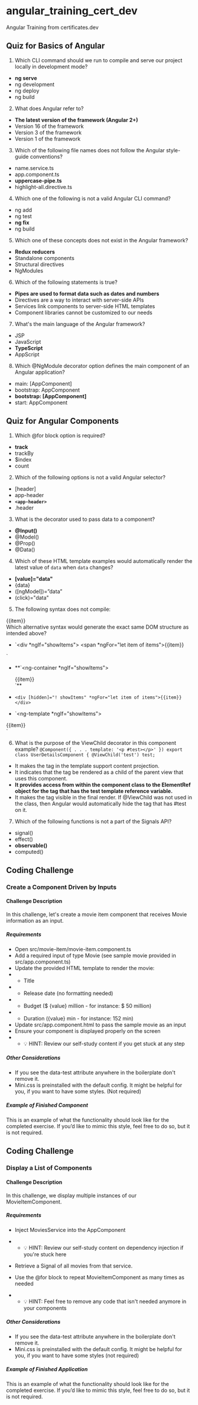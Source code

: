 # angular_training_cert_dev
 Angular Training from certificates.dev

## Quiz for Basics of Angular

1. Which CLI command should we run to compile and serve our project locally in development mode?

- **ng serve**
- ng development
- ng deploy
- ng build

2. What does Angular refer to?

- **The latest version of the framework (Angular 2+)**
- Version 16 of the framework
- Version 3 of the framework
- Version 1 of the framework

3. Which of the following file names does not follow the Angular style-guide conventions?

- name.service.ts
- app.component.ts
- **uppercase-pipe.ts**
- highlight-all.directive.ts

4. Which one of the following is not a valid Angular CLI command?

- ng add
- ng test
- **ng fix**
- ng build

5. Which one of these concepts does not exist in the Angular framework?

- **Redux reducers**
- Standalone components
- Structural directives
- NgModules

6. Which of the following statements is true?

- **Pipes are used to format data such as dates and numbers**
- Directives are a way to interact with server-side APIs
- Services link components to server-side HTML templates
- Component libraries cannot be customized to our needs

7. What's the main language of the Angular framework?

- JSP
- JavaScript
- **TypeScript**
- AppScript

8. Which @NgModule decorator option defines the main component of an Angular application?

- main: [AppComponent]
- bootstrap: AppComponent
- **bootstrap: [AppComponent]**
- start: AppComponent

## Quiz for Angular Components
1. Which @for block option is required?

- **track**
- trackBy
- $index
- count

2. Which of the following options is not a valid Angular selector?

- [header]
- app-header
- **`<app-header>`**
- .header

3. What is the decorator used to pass data to a component?

- **@Input()**
- @Model()
- @Prop()
- @Data()

4. Which of these HTML template examples would automatically render the latest value of `data` when `data` changes?

- **[value]="data"**
- {data}
- ([ngModel])=”data”
- (click)="data"

5. The following syntax does not compile:
<div *ngIf="showItems" *ngFor="let item of items">{{item}}</div>
Which alternative syntax would generate the exact same DOM structure as intended above?

- `<div *ngIf="showItems">
     <span *ngFor="let item of items">{{item}}</span>
</div>`


- **`<ng-container *ngIf="showItems">

    <div *ngFor="let item of items">{{item}}</div>
    </ng-container>`**


- `<div [hidden]="! showItems" *ngFor="let item of items">{{item}}</div>`


- `<ng-template *ngIf="showItems">

<div *ngFor="let item of items">{{item}}</div>
</ng-template>`


6. What is the purpose of the ViewChild decorator in this component example?
`@Component({
 . . .
 template: '<p #test></p>'
})
export class UserDetailsComponent {
 @ViewChild('test') test;`


- It makes the tag in the template support content projection.
- It indicates that the tag be rendered as a child of the parent view that uses this component.
- **It provides access from within the component class to the ElementRef object for the tag that has the test template reference variable.**
- It makes the tag visible in the final render. If @ViewChild was not used in the class, then Angular would automatically hide the tag that has #test on it.


7. Which of the following functions is not a part of the Signals API?

- signal()
- effect()
- **observable()**
- computed()


## Coding Challenge
### Create a Component Driven by Inputs
#### Challenge Description
In this challenge, let's create a movie item component that receives Movie information as an input.

##### Requirements
- Open src/movie-item/movie-item.component.ts
- Add a required input of type Movie (see sample movie provided in src/app.component.ts)
- Update the provided HTML template to render the movie:
- - Title
- - Release date (no formatting needed)
- - Budget ($ {value} million - for instance: $ 50 million)
- - Duration ({value} min - for instance: 152 min)
- Update src/app.component.html to pass the sample movie as an input
- Ensure your component is displayed properly on the screen
- - 💡 HINT: Review our self-study content if you get stuck at any step

##### Other Considerations
- If you see the data-test attribute anywhere in the boilerplate don't remove it.
- Mini.css is preinstalled with the default config. It might be helpful for you, if you want to have some styles. (Not required)

##### Example of Finished Component
This is an example of what the functionality should look like for the completed exercise. If you’d like to mimic this style, feel free to do so, but it is not required.

## Coding Challenge
### Display a List of Components
#### Challenge Description
In this challenge, we display multiple instances of our MovieItemComponent.

##### Requirements
- Inject MoviesService into the AppComponent
- - 💡 HINT: Review our self-study content on dependency injection if you're stuck here

- Retrieve a Signal of all movies from that service.
- Use the @for block to repeat MovieItemComponent as many times as needed
- - 💡 HINT: Feel free to remove any code that isn't needed anymore in your components

##### Other Considerations
- If you see the data-test attribute anywhere in the boilerplate don't remove it.
- Mini.css is preinstalled with the default config. It might be helpful for you, if you want to have some styles (not required)

##### Example of Finished Application
This is an example of what the functionality should look like for the completed exercise. If you’d like to mimic this style, feel free to do so, but it is not required.